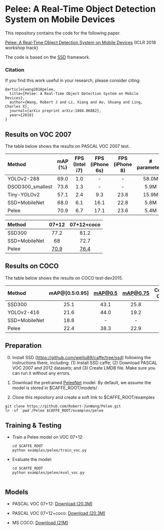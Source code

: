 # Pelee: A Real-Time Object Detection System on Mobile Devices
This repository contains the code for the following paper. 

[Pelee: A Real-Time Object Detection System on Mobile Devices](https://arxiv.org/pdf/1804.06882.pdf) (ICLR 2018 workshop track)

The code is based on the [SSD](https://github.com/weiliu89/caffe/tree/ssd) framework. 

### Citation
If you find this work useful in your research, please consider citing:

```
@article{wang2018pelee,
  title={Pelee: A Real-Time Object Detection System on Mobile Devices},
  author={Wang, Robert J and Li, Xiang and Ao, Shuang and Ling, Charles X},
  journal={arXiv preprint arXiv:1804.06882},
  year={2018}
}
```
## Results on VOC 2007

The table below shows the results on PASCAL VOC 2007 test.

| Method | mAP (%) | FPS (Intel i7) |FPS (iPhone 6s) |FPS (iPhone 8) | # parameters 
|:-------|:-----:|:-------:|:-------:|:-------:|:-------:|
| YOLOv2-288 | 69.0 | 1.0 | - | - | 58.0M |
| DSOD300_smallest| 73.6 | 1.3 | - | - |5.9M |
| Tiny-YOLOv2 | 57.1 | 2.4 | 9.3 | 23.8 | 15.9M |
| SSD+MobileNet | 68.0 | 6.1 | 16.1 | 22.8 |5.8M |
| Pelee | 70.9 | 6.7 | 17.1 | 23.6 | 5.4M |

| Method | 07+12 | 07+12+coco 
|:-------|:-----:|:-------:|
| SSD300 | 77.2 | 81.2|
| SSD+MobileNet | 68 | 72.7|
| Pelee | [70.9](https://drive.google.com/open?id=1KJHKYQ2nChZXlxroZRpg-tRsksTXUhe9) | [76.4](https://drive.google.com/open?id=1ZKAP9d7Hzxi9Jc09ApL2BH1SgXXZPJk4)|

## Results on COCO
The table below shows the results on COCO test-dev2015.

| Method | mAP@[0.5:0.95] | mAP@0.5 |mAP@0.75|Computational Cost (MACs) | # parameters 
|:-------|:-----:|:-------:|:-------:|:-------:|:-------:|
| SSD300 | 25.1 | 43.1 | 25.8 | 34,360 M | 34.30 M |
| YOLOv2-416| 21.6 | 44.0 | 19.2 | 17,500 M|67.43 M |
| SSD+MobileNet | 18.8 | - | - | 1,200 M | 6.80 M |
| Pelee | 22.4 | 38.3 | 22.9 | 1,290 M |5.98 M |

## Preparation 

0. Install SSD (https://github.com/weiliu89/caffe/tree/ssd) following the instructions there, including: (1) Install SSD caffe; (2) Download PASCAL VOC 2007 and 2012 datasets; and (3) Create LMDB file. Make sure you can run it without any errors.

1. Download the pretrained [PeleeNet](https://drive.google.com/file/d/1OBzEnD5VEB_q_B8YkLx-i3PMHVO-wagk/view?usp=sharing) model. By default, we assume the model is stored in $CAFFE_ROOT/models/
2. Clone this repository and create a soft link to $CAFFE_ROOT/examples 
  ```shell
  git clone https://github.com/Robert-JunWang/Pelee.git
  ln -sf `pwd`/Pelee $CAFFE_ROOT/examples/pelee
  ```
## Training & Testing

- Train a Pelee model on VOC 07+12:

  ```shell
  cd $CAFFE_ROOT
  python examples/pelee/train_voc.py
  ```
- Evaluate the model:

  ```shell
  cd $CAFFE_ROOT
  python examples/pelee/eval_voc.py


## Models
- PASCAL VOC 07+12: [Download (20.3M)](https://drive.google.com/open?id=1KJHKYQ2nChZXlxroZRpg-tRsksTXUhe9)
- PASCAL VOC 07+12+coco: [Download (20.3M)](https://drive.google.com/open?id=1ZKAP9d7Hzxi9Jc09ApL2BH1SgXXZPJk4) 

- MS COCO: [Download (21M)](https://drive.google.com/open?id=1NXfmytr_55Njg8h6MXVflo3-tvhxYdm8) 
